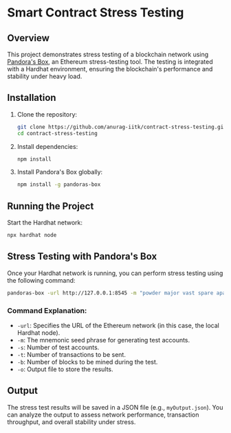

# Smart Contract Stress Testing

## Overview

This project demonstrates stress testing of a blockchain network using [Pandora's Box](https://github.com/sig-0/pandoras-box), an Ethereum stress-testing tool. The testing is integrated with a Hardhat environment, ensuring the blockchain's performance and stability under heavy load.

## Installation

1. Clone the repository:

   ```bash
   git clone https://github.com/anurag-iitk/contract-stress-testing.git
   cd contract-stress-testing
   ```

2. Install dependencies:

   ```bash
   npm install
   ```

3. Install Pandora's Box globally:

   ```bash
   npm install -g pandoras-box
   ```

## Running the Project

Start the Hardhat network:

```bash
npx hardhat node
```

## Stress Testing with Pandora's Box

Once your Hardhat network is running, you can perform stress testing using the following command:

```bash
pandoras-box -url http://127.0.0.1:8545 -m "powder major vast spare apart convince daring lunar mountain expose tennis oil" -s 100 -t 500 -b 100 -o ./myOutput.json
```

### Command Explanation:
- `-url`: Specifies the URL of the Ethereum network (in this case, the local Hardhat node).
- `-m`: The mnemonic seed phrase for generating test accounts.
- `-s`: Number of test accounts.
- `-t`: Number of transactions to be sent.
- `-b`: Number of blocks to be mined during the test.
- `-o`: Output file to store the results.

## Output

The stress test results will be saved in a JSON file (e.g., `myOutput.json`). You can analyze the output to assess network performance, transaction throughput, and overall stability under stress.
